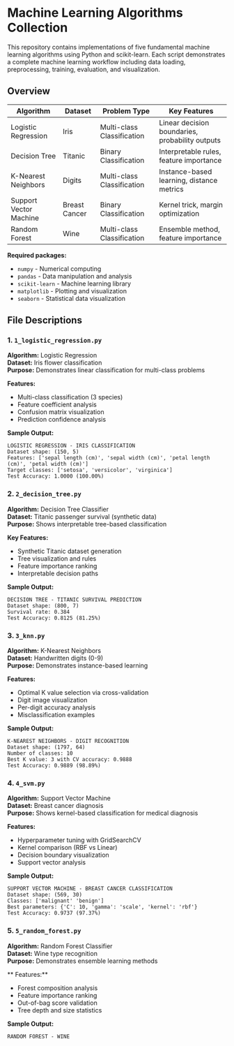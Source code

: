 # Machine Learning Algorithms Collection

This repository contains implementations of five fundamental machine learning algorithms using Python and scikit-learn. Each script demonstrates a complete machine learning workflow including data loading, preprocessing, training, evaluation, and visualization.

## Overview

| Algorithm | Dataset | Problem Type | Key Features |
|-----------|---------|--------------|-------------|
| Logistic Regression | Iris | Multi-class Classification | Linear decision boundaries, probability outputs |
| Decision Tree | Titanic | Binary Classification | Interpretable rules, feature importance |
| K-Nearest Neighbors | Digits | Multi-class Classification | Instance-based learning, distance metrics |
| Support Vector Machine | Breast Cancer | Binary Classification | Kernel trick, margin optimization |
| Random Forest | Wine | Multi-class Classification | Ensemble method, feature importance |



**Required packages:**
- `numpy` - Numerical computing
- `pandas` - Data manipulation and analysis
- `scikit-learn` - Machine learning library
- `matplotlib` - Plotting and visualization
- `seaborn` - Statistical data visualization

## File Descriptions

### 1. `1_logistic_regression.py`
**Algorithm:** Logistic Regression  
**Dataset:** Iris flower classification  
**Purpose:** Demonstrates linear classification for multi-class problems

**Features:**
- Multi-class classification (3 species)
- Feature coefficient analysis
- Confusion matrix visualization
- Prediction confidence analysis

**Sample Output:**
```
LOGISTIC REGRESSION - IRIS CLASSIFICATION
Dataset shape: (150, 5)
Features: ['sepal length (cm)', 'sepal width (cm)', 'petal length (cm)', 'petal width (cm)']
Target classes: ['setosa', 'versicolor', 'virginica']
Test Accuracy: 1.0000 (100.00%)
```

### 2. `2_decision_tree.py`
**Algorithm:** Decision Tree Classifier  
**Dataset:** Titanic passenger survival (synthetic data)  
**Purpose:** Shows interpretable tree-based classification

**Key Features:**
- Synthetic Titanic dataset generation
- Tree visualization and rules
- Feature importance ranking
- Interpretable decision paths

**Sample Output:**
```
DECISION TREE - TITANIC SURVIVAL PREDICTION
Dataset shape: (800, 7)
Survival rate: 0.384
Test Accuracy: 0.8125 (81.25%)
```

### 3. `3_knn.py`
**Algorithm:** K-Nearest Neighbors  
**Dataset:** Handwritten digits (0-9)  
**Purpose:** Demonstrates instance-based learning

**Features:**
- Optimal K value selection via cross-validation
- Digit image visualization
- Per-digit accuracy analysis
- Misclassification examples

**Sample Output:**
```
K-NEAREST NEIGHBORS - DIGIT RECOGNITION
Dataset shape: (1797, 64)
Number of classes: 10
Best K value: 3 with CV accuracy: 0.9888
Test Accuracy: 0.9889 (98.89%)
```

### 4. `4_svm.py`
**Algorithm:** Support Vector Machine  
**Dataset:** Breast cancer diagnosis  
**Purpose:** Shows kernel-based classification for medical diagnosis

**Features:**
- Hyperparameter tuning with GridSearchCV
- Kernel comparison (RBF vs Linear)
- Decision boundary visualization
- Support vector analysis

**Sample Output:**
```
SUPPORT VECTOR MACHINE - BREAST CANCER CLASSIFICATION
Dataset shape: (569, 30)
Classes: ['malignant' 'benign']
Best parameters: {'C': 10, 'gamma': 'scale', 'kernel': 'rbf'}
Test Accuracy: 0.9737 (97.37%)
```

### 5. `5_random_forest.py`
**Algorithm:** Random Forest Classifier  
**Dataset:** Wine type recognition  
**Purpose:** Demonstrates ensemble learning methods

** Features:**
- Forest composition analysis
- Feature importance ranking
- Out-of-bag score validation
- Tree depth and size statistics

**Sample Output:**
```
RANDOM FOREST - WINE
